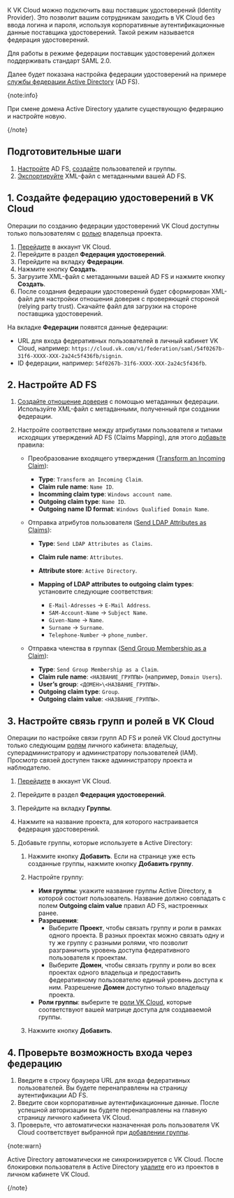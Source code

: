 К VK Cloud можно подключить ваш поставщик удостоверений (Identity Provider). Это позволит вашим сотрудникам заходить в VK Cloud без ввода логина и пароля, используя корпоративные аутентификационные данные поставщика удостоверений. Такой режим называется федерация удостоверений.

Для работы в режиме федерации поставщик удостоверений должен поддерживать стандарт SAML 2.0.

Далее будет показана настройка федерации удостоверений на примере [службы федерации Active Directory](https://learn.microsoft.com/ru-ru/windows-server/identity/ad-fs/ad-fs-overview) (AD FS).

{note:info}

При смене домена Active Directory удалите существующую федерацию и настройте новую.

{/note}

## Подготовительные шаги

1. [Настройте](https://learn.microsoft.com/ru-ru/windows-server/identity/ad-fs/ad-fs-deployment) AD FS, [создайте](https://learn.microsoft.com/en-us/powershell/module/activedirectory/add-adgroupmember?view=windowsserver2022-ps) пользователей и группы.
1. [Экспортируйте](https://learn.microsoft.com/en-us/windows-server/identity/ad-fs/troubleshooting/ad-fs-tshoot-endpoints#federation-metadata-test) XML-файл с метаданными вашей AD FS.

## 1. Создайте федерацию удостоверений в VK Cloud

Операции по созданию федерации удостоверений VK Cloud доступны только пользователям с [ролью](../../../account/concepts/rolesandpermissions) владельца проекта.

1. [Перейдите](https://cloud.vk.com/account) в аккаунт VK Cloud.
1. Перейдите в раздел **Федерация удостоверений**.
1. Перейдите на вкладку **Федерации**.
1. Нажмите кнопку **Создать**.
1. Загрузите XML-файл с метаданными вашей AD FS и нажмите кнопку **Создать**.
1. После создания федерации удостоверений будет сформирован XML-файл для настройки отношения доверия с проверяющей стороной (relying party trust). Скачайте файл для загрузки на стороне поставщика удостоверений.

На вкладке **Федерации** появятся данные федерации:

- URL для входа федеративных пользователей в личный кабинет VK Cloud, например: `https://cloud.vk.com/v1/federation/saml/54f0267b-31f6-XXXX-XXX-2a24c5f436fb/signin`.
- ID федерации, например: `54f0267b-31f6-XXXX-XXX-2a24c5f436fb`.

## 2. Настройте AD FS

1. [Создайте отношение доверия](https://learn.microsoft.com/ru-ru/windows-server/identity/ad-fs/operations/create-a-relying-party-trust#to-create-a-claims-aware-relying-party-trust-using-federation-metadata) с помощью метаданных федерации. Используйте XML-файл с метаданными, полученный при создании федерации.
1. Настройте соответствие между атрибутами пользователя и типами исходящих утверждений AD FS (Claims Mapping), для этого [добавьте](https://learn.microsoft.com/en-us/windows-server/identity/ad-fs/deployment/checklist--creating-claim-rules-for-a-relying-party-trust) правила:

   - Преобразование входящего утверждения ([Transform an Incoming Claim](https://learn.microsoft.com/en-us/windows-server/identity/ad-fs/operations/create-a-rule-to-transform-an-incoming-claim)):

      - **Type**: `Transform an Incoming Claim`.
      - **Claim rule name**: `Name ID`.
      - **Incomming claim type**: `Windows account name`.
      - **Outgoing claim type**: `Name ID`.
      - **Outgoing name ID format**: `Windows Qualified Domain Name`.
   - Отправка атрибутов пользователя ([Send LDAP Attributes as Claims](https://learn.microsoft.com/en-us/windows-server/identity/ad-fs/operations/create-a-rule-to-send-ldap-attributes-as-claims)):

      - **Type**: `Send LDAP Attributes as Claims`.
      - **Claim rule name**: `Attributes`.
      - **Attribute store**: `Active Directory`.
      - **Mapping of LDAP attributes to outgoing claim types**: установите следующие соответствия:

         - `E-Mail-Adresses` → `E-Mail Address`.
         - `SAM-Account-Name` → `Subject Name`.
         - `Given-Name` → `Name`.
         - `Surname` → `Surname`.
         - `Telephone-Number` → `phone_number`.
   - Отправка членства в группах ([Send Group Membership as a Claim](https://learn.microsoft.com/en-us/windows-server/identity/ad-fs/operations/create-a-rule-to-send-group-membership-as-a-claim)):

      - **Type**: `Send Group Membership as a Claim`.
      - **Claim rule name**: `<НАЗВАНИЕ_ГРУППЫ>` (например, `Domain Users`).
      - **User’s group**: `<ДОМЕН>\<НАЗВАНИЕ_ГРУППЫ>`.
      - **Outgoing claim type**: `Group`.
      - **Outgoing claim value**: `<НАЗВАНИЕ_ГРУППЫ>`.

## 3. Настройте связь групп и ролей в VK Cloud

Операции по настройке связи групп AD FS и ролей VK Cloud доступны только следующим [ролям](../../../account/concepts/rolesandpermissions) личного кабинета: владельцу, суперадминистратору и администратору пользователей (IAM). Просмотр связей доступен также администратору проекта и наблюдателю.

1. [Перейдите](https://cloud.vk.com/account) в аккаунт VK Cloud.
1. Перейдите в раздел **Федерация удостоверений**.
1. Перейдите на вкладку **Группы**.
1. Нажмите на название проекта, для которого настраивается федерация удостоверений.
1. Добавьте группы, которые используете в Active Directory:

   1. Нажмите кнопку **Добавить**. Если на странице уже есть созданные группы, нажмите кнопку **Добавить группу**.
   1. Настройте группу:

      - **Имя группы**: укажите название группы Active Directory, в которой состоит пользователь. Название должно совпадать с полем **Outgoing claim value** правил AD FS, настроенных ранее.
      - **Разрешения**:
         - Выберите **Проект**, чтобы связать группу и роли в рамках одного проекта. В разных проектах можно связать одну и ту же группу с разными ролями, что позволит разграничить уровень доступа федеративного пользователя к проектам.
         - Выберите **Домен**, чтобы связать группу и роли во всех проектах одного владельца и предоставить федеративному пользователю единый уровень доступа к ним. Разрешение **Домен** доступно только владельцу проекта.
      - **Роли группы**: выберите те [роли VK Cloud](../../../account/concepts/rolesandpermissions), которые соответствуют вашей матрице доступа для создаваемой группы.

   1. Нажмите кнопку **Добавить**.

## 4. Проверьте возможность входа через федерацию

1. Введите в строку браузера URL для входа федеративных пользователей. Вы будете перенаправлены на страницу аутентификации AD FS.
1. Введите свои корпоративные аутентификационные данные. После успешной авторизации вы будете перенаправлены на главную страницу личного кабинета VK Cloud.
1. Проверьте, что автоматически назначенная роль пользователя VK Cloud соответствует выбранной при [добавлении группы](#3_nastroyte_svyaz_grupp_i_roley_v_vk_cloud).

{note:warn}

Active Directory автоматически не синхронизируется с VK Cloud. После блокировки пользователя в Active Directory [удалите](/ru/tools-for-using-services/account/instructions/project-settings/access-manage#udalenie_uchastnika) его из проектов в личном кабинете VK Cloud.

{/note}

